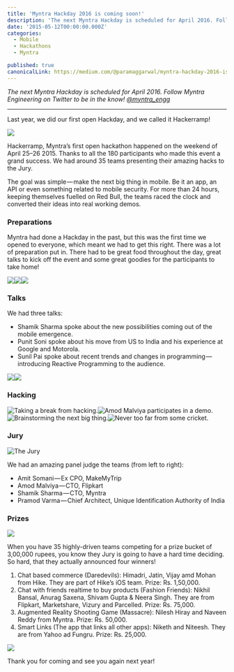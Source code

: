 ```yaml
---
title: 'Myntra Hackday 2016 is coming soon!'
description: 'The next Myntra Hackday is scheduled for April 2016. Follow Myntra Engineering on Twitter to be in the know! @myntra_engg Hackerramp, Myntra’s first open hackathon happened on the weekend of April…'
date: '2015-05-12T00:00:00.000Z'
categories:
  - Mobile
  - Hackathons
  - Myntra

published: true
canonicalLink: https://medium.com/@paramaggarwal/myntra-hackday-2016-is-coming-soon-fbe5581480f7
---
```


_The next Myntra Hackday is scheduled for April 2016. Follow Myntra Engineering on Twitter to be in the know!_ [_@myntra_engg_](https://twitter.com/myntra_engg)

---

Last year, we did our first open Hackday, and we called it Hackerramp!

![](./asset-1.png)

Hackerramp, Myntra’s first open hackathon happened on the weekend of April 25–26 2015. Thanks to all the 180 participants who made this event a grand success. We had around 35 teams presenting their amazing hacks to the Jury.

The goal was simple — make the next big thing in mobile. Be it an app, an API or even something related to mobile security. For more than 24 hours, keeping themselves fuelled on Red Bull, the teams raced the clock and converted their ideas into real working demos.

### Preparations

Myntra had done a Hackday in the past, but this was the first time we opened to everyone, which meant we had to get this right. There was a lot of preparation put in. There had to be great food throughout the day, great talks to kick off the event and some great goodies for the participants to take home!

![](./asset-2.jpg)![](./asset-3.jpg)![](./asset-4.jpg)

### Talks

We had three talks:

- Shamik Sharma spoke about the new possibilities coming out of the mobile emergence.
- Punit Soni spoke about his move from US to India and his experience at Google and Motorola.
- Sunil Pai spoke about recent trends and changes in programming — introducing Reactive Programming to the audience.

![](./asset-5.jpg)![](./asset-6.jpg)

### Hacking

![Taking a break from hacking.](./asset-7.jpg)![Amod Malviya participates in a demo.](./asset-8.jpg)![Brainstorming the next big thing.](./asset-9.jpg)![Never too far from some cricket.](./asset-10.jpg)

### Jury

![The Jury](./asset-11.jpg)

We had an amazing panel judge the teams (from left to right):

- Amit Somani — Ex CPO, MakeMyTrip
- Amod Malviya — CTO, Flipkart
- Shamik Sharma — CTO, Myntra
- Pramod Varma — Chief Architect, Unique Identification Authority of India

### Prizes

![](./asset-12.jpg)

When you have 35 highly-driven teams competing for a prize bucket of 3,00,000 rupees, you know they Jury is going to have a hard time deciding. So hard, that they actually announced four winners!

1.  Chat based commerce (Daredevils): Himadri, Jatin, Vijay amd Mohan from Hike. They are part of Hike’s iOS team. Prize: Rs. 1,50,000.
2.  Chat with friends realtime to buy products (Fashion Friends): Nikhil Bansal, Anurag Saxena, Shivam Gupta & Neera Singh. They are from Flipkart, Marketshare, Vizury and Parcelled. Prize: Rs. 75,000.
3.  Augmented Reality Shooting Game (Massacre): Nilesh Hiray and Naveen Reddy from Myntra. Prize: Rs. 50,000.
4.  Smart Links (The app that links all other apps): Niketh and Niteesh. They are from Yahoo ad Fungru. Prize: Rs. 25,000.

![](./asset-13.jpg)

Thank you for coming and see you again next year!
